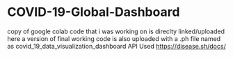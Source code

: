 # COVID-19-Global-Dashboard
copy of google colab code that i was working on is direclty linked/uploaded here
a version of final working code is also uploaded with a .ph file named as covid_19_data_visualization_dashboard
API Used  https://disease.sh/docs/ 
